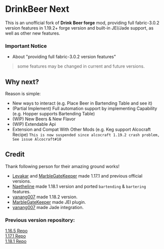 # DrinkBeer Next
This is an unofficial fork of **Drink Beer forge** mod, 
providing full fabric-3.0.2 version features in 1.19.2+ forge version and built-in JEI/Jade support, as well as other new features.
### Important Notice
* About "providing full fabric-3.0.2 version features"
> some features may be changed in current and future versions.

## Why next?
Reason is simple: 
* New ways to interact (e.g. Place Beer in Bartending Table and see it)
* (Partial Implement) Full automation support by implementing Capability (e.g. Hopper supports Bartending Table)
* (WIP) New Beers & New Flavor
* (WIP) Extendable Api
* Extension and Compat With Other Mods (e.g. Keg support Alcocraft Recipe) `This is now suspended since alcocraft 1.19.2 crash problem, See issue Alcocraft#10`

## Credit
Thank following person for their amazing ground works!
* [Levakar](https://github.com/Lekavar) and [MarbleGateKeeper](https://github.com/MarbleGateKeeper) made 1.17.1 and previous official versions.
* [Naetheline](https://github.com/Naetheline) made 1.18.1 version and ported `bartending` & `bartering` features.
* [yanang007](https://github.com/yanang007) made 1.18.2 version.
* [MarbleGateKeeper](https://github.com/MarbleGateKeeper) made JEI plugin.
* [yanang007](https://github.com/yanang007)  made Jade integration.


### Previous version repository:
[1.16.5 Repo](https://github.com/Lekavar/DrinkBeer-Forge1.16.5-)  
[1.17.1 Repo](https://github.com/Lekavar/DrinkBeer-Forge1.17.1-)  
[1.18.1 Repo](https://github.com/Naetheline/DrinkBeer-Forge1.18.1)  